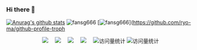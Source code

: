 ### Hi there 👋

<!--
**fansg666/fansg666** is a ✨ _special_ ✨ repository because its `README.md` (this file) appears on your GitHub profile.

Here are some ideas to get you started:

- 🔭 I’m currently working on ...
- 🌱 I’m currently learning ...
- 👯 I’m looking to collaborate on ...
- 🤔 I’m looking for help with ...
- 💬 Ask me about ...
- 📫 How to reach me: ...
- 😄 Pronouns: ...
- ⚡ Fun fact: ...
-->

[![Anurag's github stats](https://github-readme-stats.vercel.app/api?username=fansg666)](https://github.com/fansg666/github-readme-stats?)
![fansg666](https://github-readme-stats.vercel.app/api/top-langs/?username=fansg666)
[![fansg666](https://github-profile-trophy.vercel.app/?username=fansg666)](https://github.com/ryo-ma/github-profile-troph
  <div align="center">
    <a href="https://mobile.xupt.edu.cn/index.html"><img src="https://img.shields.io/badge/xiyou3g-mobile-green" /></a>&emsp;
    <a href="https://leetcode.cn/u/xoliu/"><img src="https://img.shields.io/badge/LeetCode-力扣-yellow" /></a>&emsp;
    <a href="https://blog.csdn.net/weixin_73871834/"><img src="https://img.shields.io/badge/CSDN-博客-c32136" /></a>&emsp;
    <a href="https://blog.csdn.net/weixin_73871834/"><img src="https://img.shields.io/badge/blog-CSDN-c32136" /></a>&emsp;
    <!-- visitor statistics logo 访问量统计徽标 -->
    <img src="https://komarev.com/ghpvc/?username=xoliu1&label=Views&color=0e75b6&style=flat" alt="访问量统计" />
    <img src="https://komarev.com/ghpvc/?username=xoliu1&label=visitors&color=0e75b6&style=flat" alt="访问量统计" />
  </div>
